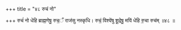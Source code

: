 +++
title = "४८ रुचं नो"

+++
रुचं॑ नो धेहि ब्राह्म॒णेषु॒ रुच॒ँ राज॑सु नस्कृधि। रुचं॒ विश्ये॑षु शू॒द्रेषु॒ मयि॑ धेहि रु॒चा रुच॑म् ॥४८ ॥